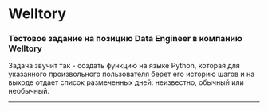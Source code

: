 # Welltory
### Тестовое задание на позицию Data Engineer в компанию Welltory
Задача звучит так - создать функцию на языке Python, которая для указанного 
произвольного пользователя берет его историю шагов и на выходе  отдает список
размеченных дней: неизвестно, обычный или необычный.

---
